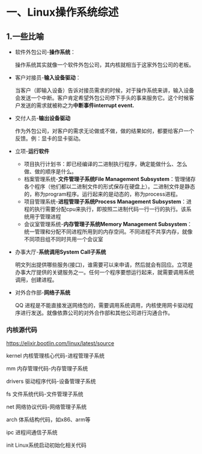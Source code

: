 # 一、Linux操作系统综述

## 1.一些比喻

- 软件外包公司-**操作系统**：

  操作系统其实就像一个软件外包公司，其内核就相当于这家外包公司的老板。

- 客户对接员-**输入设备驱动**：

  当客户（即输入设备）告诉对接员需求的时候，对于操作系统来讲，输入设备会发送一个中断。客户肯定希望外包公司停下手头的事来服务它。这个时候客户发送的需求就被称之为**中断事件interrupt event.**

- 交付人员-**输出设备驱动**

  作为外包公司，对客户的需求无论做或不做，做的结果如何，都要给客户一个反馈。例：显卡的显卡驱动。

- 立项-**运行软件**

  - 项目执行计划书：即已经编译的二进制执行程序，确定能做什么、怎么做、做的顺序是什么。
  - 档案管理系统-**文件管理子系统File Management Subsystem**：管理储存各个程序（他们都以二进制文件的形式保存在硬盘上）。二进制文件是静态的，称为program程序。运行起来的是动态的，称为process进程。
  - 项目管理系统-**进程管理子系统Process Management Subsystem**：进程的执行需要分配cpu来执行，即按照二进制代码一行一行的执行。该系统用于管理进程
  - 会议室管理系统-**内存管理子系统Memory Management Subsystem**：统一管理和分配不同进程所用到的内存空间。不同进程不共享内存，就像不同项目组不同时共用一个会议室

- 办事大厅-**系统调用System Call子系统**

  明文列出提供哪些服务(接口)，谁需要可以来申请，然后就会有回应。立项是办事大厅提供的关键服务之一。任何一个程序要想运行起来，就需要调用系统调用，创建进程。

- 对外合作部-**网络子系统**

  QQ 进程是不能直接发送网络包的，需要调用系统调用，内核使用网卡驱动程序进行发送。就像依靠公司的对外合作部和其他公司进行沟通合作。

### 内核源代码

https://elixir.bootlin.com/linux/latest/source

kernel 	 内核管理核心代码-进程管理子系统

mm		  内存管理代码-内存管理子系统

drivers     驱动程序代码-设备管理子系统

fs 			 文件系统代码-文件管理子系统

net 		  网络协议代码-网络管理子系统

arch		 体系结构代码，如x86、arm等

ipc 		   进程间通信子系统

init 		   Linux系统启动初始化相关代码

